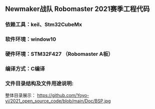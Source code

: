 ## Newmaker战队 Robomaster 2021赛季工程代码

### 依赖工具：keil、Stm32CubeMx

### 软件环境：window10 

### 硬件环境：STM32F427 （Robomaster A板）

### 编译方式：C编译

### 文件目录结构及文件用途说明:
整体目录展示：
https://github.com/Yoyo-yi/2021_open_source_code/blob/main/Doc/BSP.jpg

